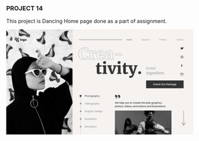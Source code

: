 ### PROJECT 14

This project is Dancing Home page done as a part of assignment.

![Project 01 Image](./14.png)
